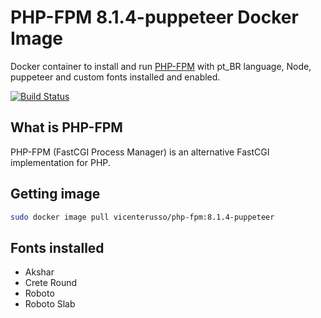 # PHP-FPM 8.1.4-puppeteer Docker Image

Docker container to install and run [PHP-FPM](https://php-fpm.org/) with pt_BR language, Node, puppeteer and custom fonts installed and enabled.

[![Build Status](https://app.travis-ci.com/vicenterusso/php-fpm.svg?branch=8.1.4-puppeteer)](https://app.travis-ci.com/vicenterusso/php-fpm)

## What is PHP-FPM

PHP-FPM (FastCGI Process Manager) is an alternative FastCGI implementation for PHP.

## Getting image

```sh
sudo docker image pull vicenterusso/php-fpm:8.1.4-puppeteer
``` 

## Fonts installed

- Akshar
- Crete Round
- Roboto
- Roboto Slab
